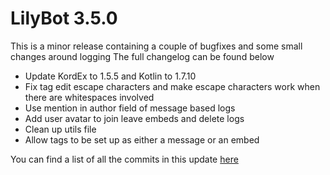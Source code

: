 # LilyBot 3.5.0

This is a minor release containing a couple of bugfixes and some small changes around logging
The full changelog can be found below

* Update KordEx to 1.5.5 and Kotlin to 1.7.10
* Fix tag edit escape characters and make escape characters work when there are whitespaces involved
* Use mention in author field of message based logs
* Add user avatar to join leave embeds and delete logs
* Clean up utils file
* Allow tags to be set up as either a message or an embed

You can find a list of all the commits in this update [here](https://github.com/hyacinthbots/LilyBot/compare/v3.4.6...v3.5.0)
